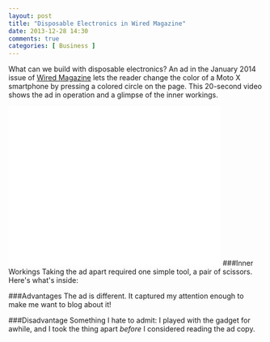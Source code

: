 ```yaml
---
layout: post
title: "Disposable Electronics in Wired Magazine"
date: 2013-12-28 14:30
comments: true
categories: [ Business ]
---
```

What can we build with disposable electronics? An ad in the January 2014 issue of [Wired Magazine](http://wired.com) lets the reader change the color of a Moto X smartphone by pressing a colored circle on the page. This 20-second video shows the ad in operation and a glimpse of the inner workings. 

<iframe name="moto-x-disposable-electronics" width="420" height="315" src="//www.youtube.com/embed/DuU2_-AINVU?rel=0" frameborder="0" allowfullscreen></iframe>
<!--more-->
###Inner Workings
Taking the ad apart required one simple tool, a pair of scissors. Here's what's inside:

###Advantages
The ad is different. It captured my attention enough to make me want to blog about it!

###Disadvantage
Something I hate to admit: I played with the gadget for awhile, and I took the thing apart _before_ I considered reading the ad copy. 
